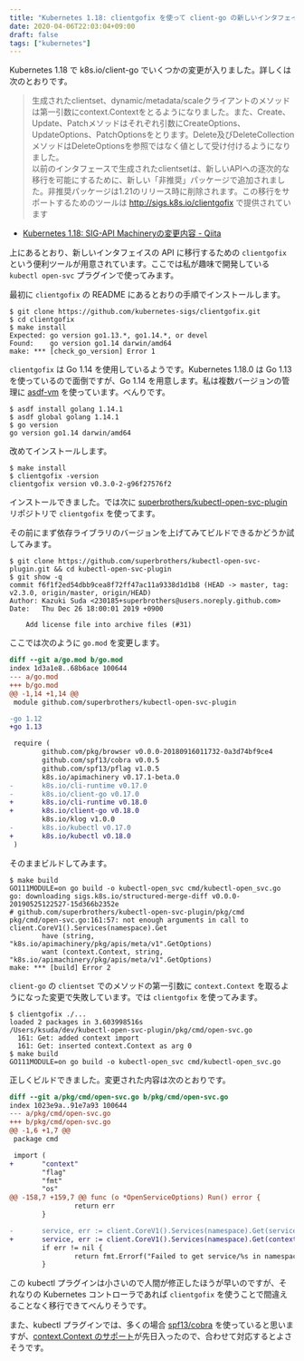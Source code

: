 ```yaml
---
title: "Kubernetes 1.18: clientgofix を使って client-go の新しいインタフェイスに移行する"
date: 2020-04-06T22:03:04+09:00
draft: false
tags: ["kubernetes"]
---
```


Kubernetes 1.18 で k8s.io/client-go でいくつかの変更が入りました。詳しくは次のとおりです。

> 生成されたclientset、dynamic/metadata/scaleクライアントのメソッドは第一引数にcontext.Contextをとるようになりました。また、Create、Update、Patchメソッドはそれぞれ引数にCreateOptions、UpdateOptions、PatchOptionsをとります。Delete及びDeleteCollectionメソッドはDeleteOptionsを参照ではなく値として受け付けるようになりました。  
> 以前のインタフェースで生成されたclientsetは、新しいAPIへの逐次的な移行を可能にするために、新しい「非推奨」パッケージで追加されました。非推奨パッケージは1.21のリリース時に削除されます。この移行をサポートするためのツールは http://sigs.k8s.io/clientgofix で提供されています

- [Kubernetes 1\.18: SIG\-API Machineryの変更内容 \- Qiita](https://qiita.com/Ladicle/items/bbe2a62aba85d083283d)

上にあるとおり、新しいインタフェイスの API に移行するための `clientgofix` という便利ツールが用意されています。ここでは私が趣味で開発している `kubectl open-svc` プラグインで使ってみます。

最初に `clientgofix` の README にあるとおりの手順でインストールします。

```
$ git clone https://github.com/kubernetes-sigs/clientgofix.git
$ cd clientgofix
$ make install
Expected: go version go1.13.*, go1.14.*, or devel
Found:    go version go1.14 darwin/amd64
make: *** [check_go_version] Error 1
```

`clientgofix` は Go 1.14 を使用しているようです。Kubernetes 1.18.0 は Go 1.13 を使っているので面倒ですが、Go 1.14 を用意します。私は複数バージョンの管理に [asdf-vm](https://asdf-vm.com/) を使っています。べんりです。

```
$ asdf install golang 1.14.1
$ asdf global golang 1.14.1
$ go version
go version go1.14 darwin/amd64
```

改めてインストールします。

```
$ make install
$ clientgofix -version
clientgofix version v0.3.0-2-g96f27576f2
```

インストールできました。では次に [superbrothers/kubectl-open-svc-plugin](https://github.com/superbrothers/kubectl-open-svc-plugin) リポジトリで `clientgofix` を使ってます。

その前にまず依存ライブラリのバージョンを上げてみてビルドできるかどうか試してみます。

```
$ git clone https://github.com/superbrothers/kubectl-open-svc-plugin.git && cd kubectl-open-svc-plugin
$ git show -q
commit f6f1f2ed54dbb9cea8f72ff47ac11a9338d1d1b8 (HEAD -> master, tag: v2.3.0, origin/master, origin/HEAD)
Author: Kazuki Suda <230185+superbrothers@users.noreply.github.com>
Date:   Thu Dec 26 18:00:01 2019 +0900

    Add license file into archive files (#31)
```

ここでは次のように `go.mod` を変更します。

```diff
diff --git a/go.mod b/go.mod
index 1d3a1e8..68b6ace 100644
--- a/go.mod
+++ b/go.mod
@@ -1,14 +1,14 @@
 module github.com/superbrothers/kubectl-open-svc-plugin

-go 1.12
+go 1.13

 require (
        github.com/pkg/browser v0.0.0-20180916011732-0a3d74bf9ce4
        github.com/spf13/cobra v0.0.5
        github.com/spf13/pflag v1.0.5
        k8s.io/apimachinery v0.17.1-beta.0
-       k8s.io/cli-runtime v0.17.0
-       k8s.io/client-go v0.17.0
+       k8s.io/cli-runtime v0.18.0
+       k8s.io/client-go v0.18.0
        k8s.io/klog v1.0.0
-       k8s.io/kubectl v0.17.0
+       k8s.io/kubectl v0.18.0
 )
```

そのままビルドしてみます。

```
$ make build
GO111MODULE=on go build -o kubectl-open_svc cmd/kubectl-open_svc.go
go: downloading sigs.k8s.io/structured-merge-diff v0.0.0-20190525122527-15d366b2352e
# github.com/superbrothers/kubectl-open-svc-plugin/pkg/cmd
pkg/cmd/open-svc.go:161:57: not enough arguments in call to client.CoreV1().Services(namespace).Get
        have (string, "k8s.io/apimachinery/pkg/apis/meta/v1".GetOptions)
        want (context.Context, string, "k8s.io/apimachinery/pkg/apis/meta/v1".GetOptions)
make: *** [build] Error 2
```

`client-go` の `clientset` でのメソッドの第一引数に `context.Context` を取るようになった変更で失敗しています。では `clientgofix` を使ってみます。

```
$ clientgofix ./...
loaded 2 packages in 3.603998516s
/Users/ksuda/dev/kubectl-open-svc-plugin/pkg/cmd/open-svc.go
  161: Get: added context import
  161: Get: inserted context.Context as arg 0
$ make build
GO111MODULE=on go build -o kubectl-open_svc cmd/kubectl-open_svc.go
```

正しくビルドできました。変更された内容は次のとおりです。

```diff
diff --git a/pkg/cmd/open-svc.go b/pkg/cmd/open-svc.go
index 1023e9a..91e7a93 100644
--- a/pkg/cmd/open-svc.go
+++ b/pkg/cmd/open-svc.go
@@ -1,6 +1,7 @@
 package cmd

 import (
+       "context"
        "flag"
        "fmt"
        "os"
@@ -158,7 +159,7 @@ func (o *OpenServiceOptions) Run() error {
                return err
        }

-       service, err := client.CoreV1().Services(namespace).Get(serviceName, metav1.GetOptions{})
+       service, err := client.CoreV1().Services(namespace).Get(context.TODO(), serviceName, metav1.GetOptions{})
        if err != nil {
                return fmt.Errorf("Failed to get service/%s in namespace/%s: %v\n", serviceName, namespace, err)
        } 
```

この kubectl プラグインは小さいので人間が修正したほうが早いのですが、それなりの Kubernetes コントローラであれば `clientgofix` を使うことで間違えることなく移行できてべんりそうです。

また、kubectl プラグインでは、多くの場合 [spf13/cobra](https://github.com/spf13/cobra) を使っていると思いますが、[context.Context のサポート](https://github.com/spf13/cobra/pull/893)が先日入ったので、合わせて対応するとよさそうです。
